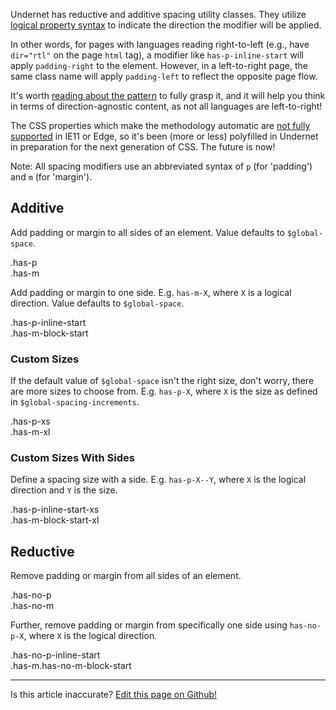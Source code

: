 Undernet has reductive and additive spacing utility classes. They utilize [logical property syntax](https://www.smashingmagazine.com/2018/03/understanding-logical-properties-values/) to indicate the direction the modifier will be applied.

In other words, for pages with languages reading right-to-left (e.g., have `dir="rtl"` on the page `html` tag), a modifier like `has-p-inline-start` will apply `padding-right` to the element. However, in a left-to-right page, the same class name will apply `padding-left` to reflect the opposite page flow.

It's worth [reading about the pattern](https://css-tricks.com/css-logical-properties/) to fully grasp it, and it will help you think in terms of direction-agnostic content, as not all languages are left-to-right!

The CSS properties which make the methodology automatic are [not fully supported](https://developer.mozilla.org/en-US/docs/Web/CSS/CSS_Logical_Properties) in IE11 or Edge, so it's been (more or less) polyfilled in Undernet in preparation for the next generation of CSS. The future is now!

Note: All spacing modifiers use an abbreviated syntax of `p` (for 'padding') and `m` (for 'margin').

## Additive

Add padding or margin to all sides of an element. Value defaults to `$global-space`.

<div class="filler-bg has-p">
  .has-p
  <div class="filler has-m has-p can-grow">
    .has-m
  </div>
</div>

Add padding or margin to one side. E.g. `has-m-X`, where `X` is a logical direction. Value defaults to `$global-space`.

<div class="filler-bg has-p-inline-start has-no-p-block-start has-no-p-inline-end has-no-p-block-end">
  .has-p-inline-start
  <div class="filler has-m-block-start has-p can-grow">
    .has-m-block-start
  </div>
</div>

### Custom Sizes

If the default value of `$global-space` isn't the right size, don't worry, there are more sizes to choose from. E.g. `has-p-X`, where `X` is the size as defined in `$global-spacing-increments`.

<div class="filler-bg has-p-xs">
  .has-p-xs
  <div class="filler has-m-xl has-p can-grow">
    .has-m-xl
  </div>
</div>

### Custom Sizes With Sides

Define a spacing size with a side. E.g. `has-p-X--Y`, where `X` is the logical direction and `Y` is the size.

<div class="filler-bg has-p-inline-start-xs has-no-p-block-start has-no-p-inline-end has-no-p-block-end">
  .has-p-inline-start-xs
  <div class="filler has-m-block-start-xl has-p can-grow">
    .has-m-block-start-xl
  </div>
</div>

## Reductive

Remove padding or margin from all sides of an element.

<div class="filler-bg has-no-p has-direction-column">
  .has-no-p
  <div class="filler has-no-m has-p can-grow">
    .has-no-m
  </div>
</div>

Further, remove padding or margin from specifically one side using `has-no-p-X`, where `X` is the logical direction.

<div class="filler-bg has-no-p-inline-start">
  .has-no-p-inline-start
  <div class="filler has-m has-no-m-block-start has-p can-grow">
    .has-m.has-no-m-block-start
  </div>
</div>

---
<p class="has-text-end">Is this article inaccurate? <a href="https://github.com/geotrev/undernet/tree/master/app/docs/spacing.md">Edit this page on Github!</a></p>
